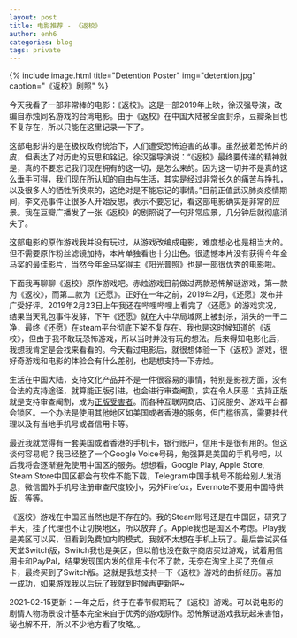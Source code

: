 ```yaml
---
layout: post
title: 电影推荐 - 《返校》
author: enh6
categories: blog
tags: private
---
```


{% include image.html title="Detention Poster" img="detention.jpg" caption="《返校》剧照" %}

今天我看了一部非常棒的电影：《返校》。这是一部2019年上映，徐汉强导演，改编自赤烛同名游戏的台湾电影。由于《返校》在中国大陆被全面封杀，豆瓣条目也不复存在，所以只能在这里记录一下了。

这部电影讲的是在极权政府统治下，人们遭受恐怖迫害的故事。虽然披着恐怖片的皮，但表达了对历史的反思和铭记。徐汉强导演说：“《返校》最终要传递的精神就是，真的不要忘记我们现在拥有的这一切，是怎么来的。因为这一切并不是真的这么垂手可得，我们现在所认知的自由与生活，其实是经过非常长久的痛苦与挣扎，以及很多人的牺牲所换来的，这绝对是不能忘记的事情。”目前正值武汉肺炎疫情期间，李文亮事件让很多人开始反思，表示不要忘记，看这部电影确实是非常的应景。我在豆瓣广播发了一张《返校》的剧照说了一句非常应景，几分钟后就彻底消失了。

这部电影的原作游戏我并没有玩过，从游戏改编成电影，难度想必也是相当大的。但不需要原作粉丝滤镜加持，本片单独看也十分出色。很遗憾本片没有获得今年金马奖的最佳影片，当然今年金马奖得主《阳光普照》也是一部很优秀的电影啦。

下面我再聊聊《返校》原作游戏吧。赤烛游戏目前做过两款恐怖解谜游戏，第一款为《返校》，而第二款为《还愿》。正好在一年之前，2019年2月，《还愿》发布并广受好评。2019年2月23日上午我还在哔哩哔哩上看完了《还愿》的游戏实况，结果当天乳包事件发酵，下午《还愿》就在大中华局域网上被封杀，消失的一干二净，最终《还愿》在steam平台彻底下架不复存在。我也是这时候知道的《返校》，但由于我不敢玩恐怖游戏，所以当时并没有玩的想法。后来得知电影化后，我想我肯定是会找来看看的。今天看过电影后，就很想体验一下《返校》游戏，很好奇游戏和电影的体验会有什么差别，也是想支持一下赤烛。

生活在中国大陆，支持文化产品并不是一件很容易的事情，特别是影视方面，没有合法的支持途径，就算能正版引进，也会进行审查阉割，实在令人厌恶：支持正版就是支持审查阉割，成为[正版受害者](https://zh.moegirl.org.cn/%E6%AD%A3%E7%89%88%E5%8F%97%E5%AE%B3%E8%80%85)。而各种互联网商店、订阅服务、游戏平台都会锁区。一个办法是使用其他地区如美国或者香港的服务，但门槛很高，需要挂代理以及有当地手机号或者信用卡等。

最近我就觉得有一套美国或者香港的手机卡，银行账户，信用卡是很有用的。但这谈何容易呢？我已经整了一个Google Voice号码，勉强算是美国的手机号吧，以后我将会逐渐避免使用中国区的服务。想想看，Google Play, Apple Store, Steam Store中国区都会有软件不能下载，Telegram中国手机号不能给别人发消息，微信国外手机号注册审查尺度较小，另外Firefox，Evernote不要用中国特供版，等等。

《返校》游戏在中国区当然也是不存在的。我的Steam账号还是在中国区，研究了半天，挂了代理也不让切换地区，所以放弃了。Apple我也是国区不考虑。Play我是美区可以买，但看到免费加内购模式，我就不太想在手机上玩了。最后尝试买任天堂Switch版，Switch我也是美区，但以前也没在数字商店买过游戏，试着用信用卡和PayPal，结果发现国内发的信用卡付不了款，无奈在淘宝上买了充值点卡，最终买到了Switch版。这就是我想支持一下《返校》游戏的曲折经历。喜加一成功，如果游戏我以后玩了我就到时候再更新吧~

2021-02-15更新：一年之后，终于在春节假期玩了《返校》游戏。可以说电影的剧情人物场景设计基本完全来自于优秀的游戏原作。恐怖解谜游戏我玩起来害怕，秘也解不开，所以不少地方看了攻略。。
